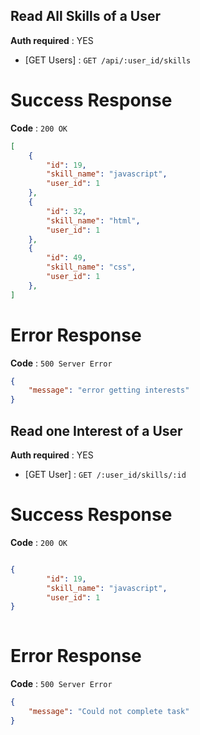 ## Read All Skills of a User

**Auth required** : YES

* [GET Users] : `GET /api/:user_id/skills`

# Success Response

**Code** : `200 OK`

```json
[
    {
        "id": 19,
        "skill_name": "javascript",
        "user_id": 1
    },
    {
        "id": 32,
        "skill_name": "html",
        "user_id": 1
    },
    {
        "id": 49,
        "skill_name": "css",
        "user_id": 1
    },
]
```

# Error Response

**Code** : `500 Server Error`

```json
{ 
    "message": "error getting interests"
}
```

## Read one Interest of a User

**Auth required** : YES

* [GET User] : `GET /:user_id/skills/:id`

# Success Response

**Code** : `200 OK`

```json

{
        "id": 19,
        "skill_name": "javascript",
        "user_id": 1
}
   
```

# Error Response

**Code** : `500 Server Error`

```json
{
    "message": "Could not complete task"
}
```